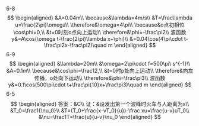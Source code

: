 6-8
$$
\begin{aligned}
&A=0.04m\\
\because&\lambda=4m/s\\
&T=\frac\lambda u=\frac{2\pi}\omega\\
\therefore&\omega=4\pi\\
\because&o点初相位\cos\phi=0,\\
&t=0时刻o点向上运动\\
\therefore&\phi=-\frac\pi2\\
波函数y&=A\cos(\omega t-\frac{2\pi}\lambda x+\phi)\\
&=0.04\cos(4\pi\cdot t-\frac\pi2x-\frac\pi2)\quad m
\end{aligned}
$$
6-9
$$
\begin{aligned}
&\lambda=20m\\
&\omega=2\pi\cdot f=500\pi\ s^{-1}\\
&A=0.1m\\
\because&\cos\phi=\frac12,\\
&t=0时p处向上运动\\
\therefore&向左传播，o处向下运动\\
\therefore&\phi=\frac\pi3\\
波函数y&=0.1\cos(500\pi\cdot t+\frac\pi{10}x+\frac\pi3)\quad m
\end{aligned}
$$
6-5
$$
\begin{aligned}
答案：&C\\
证：&设发出第一个波峰时火车与人距离为x\\
&T_0=\frac1{\nu_0}\\
&T=(T_0+\frac{x-vT_0}{u})-\frac xu=\frac{u-v}uT_0\\
&\nu=\frac1T=\frac{u}{u-v}\nu_0
\end{aligned}
$$

